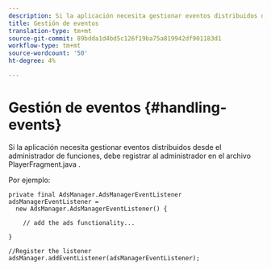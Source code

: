 ```yaml
---
description: Si la aplicación necesita gestionar eventos distribuidos desde el administrador de funciones, debe registrar al administrador en el archivo PlayerFragment.java .
title: Gestión de eventos
translation-type: tm+mt
source-git-commit: 89bdda1d4bd5c126f19ba75a819942df901183d1
workflow-type: tm+mt
source-wordcount: '50'
ht-degree: 4%

---
```



# Gestión de eventos {#handling-events}

Si la aplicación necesita gestionar eventos distribuidos desde el administrador de funciones, debe registrar al administrador en el archivo PlayerFragment.java .

Por ejemplo:

```
private final AdsManager.AdsManagerEventListener adsManagerEventListener =  
  new AdsManager.AdsManagerEventListener() { 
 
    // add the ads functionality... 
 
} 
 
//Register the listener 
adsManager.addEventListener(adsManagerEventListener);
```
